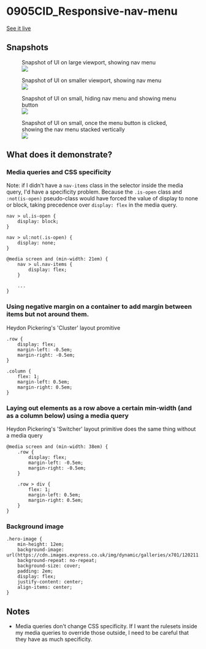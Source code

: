 # 0905CID_Responsive-nav-menu

[See it live](https://jfhector.github.io/cheat-sheets/code_examples/2019Q4/0905CID_Responsive-nav-menu/index.html)

## Snapshots

<figure>
  <figcaption>Snapshot of UI on large viewport, showing nav menu</figcaption>
  <img src="./snapshots/s01.png">
</figure>

<figure>
  <figcaption>Snapshot of UI on smaller viewport, showing nav menu</figcaption>
  <img src="./snapshots/s02.png">
</figure>

<figure>
  <figcaption>Snapshot of UI on small, hiding nav menu and showing menu button</figcaption>
  <img src="./snapshots/s03.png">
</figure>

<figure>
  <figcaption>Snapshot of UI on small, once the menu button is clicked, showing the nav menu stacked vertically</figcaption>
  <img src="./snapshots/s04.png">
</figure>

## What does it demonstrate?

### Media queries and CSS specificity
 
Note: if I didn't have a `nav-items` class in the selector inside the media query, I'd have a specificity problem. 
Because the `.is-open` class and `:not(is-open)` pseudo-class would have forced the value of display to none or block, taking precedence over `display: flex` in the media query.

```
nav > ul.is-open {
    display: block;
}

nav > ul:not(.is-open) {
    display: none;
}

@media screen and (min-width: 21em) {
    nav > ul.nav-items {
        display: flex;
    }

    ...
}
```

### Using negative margin on a container to add margin between items but not around them.

Heydon Pickering's 'Cluster' layout promitive

```
.row {
    display: flex;
    margin-left: -0.5em;
    margin-right: -0.5em;
}

.column {
    flex: 1;
    margin-left: 0.5em;
    margin-right: 0.5em;
}
```

### Laying out elements as a row above a certain min-width (and as a column below) using a media query

Heydon Pickering's 'Switcher' layout primitive does the same thing without a media query

```
@media screen and (min-width: 38em) {
    .row {
        display: flex;
        margin-left: -0.5em;
        margin-right: -0.5em;
    }

    .row > div {
        flex: 1;
        margin-left: 0.5em;
        margin-right: 0.5em;
    }
}
```

### Background image

```
.hero-image {
    min-height: 12em;
    background-image: url(https://cdn.images.express.co.uk/img/dynamic/galleries/x701/120211.jpg);
    background-repeat: no-repeat;
    background-size: cover;
    padding: 2em;
    display: flex;
    justify-content: center;
    align-items: center;
}
```

## Notes

* Media queries don't change CSS specificity. If I want the rulesets inside my media queries to override those outside, I need to be careful that they have as much specificity.

